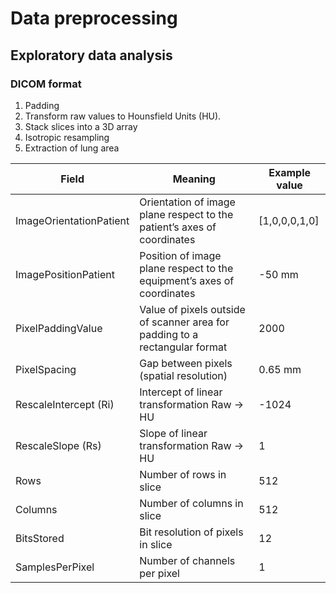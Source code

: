 # Data preprocessing

## Exploratory data analysis

### DICOM format

1. Padding
3. Transform raw values to Hounsfield Units (HU).
3. Stack slices into a 3D array
2. Isotropic resampling
3. Extraction of lung area


| Field                   | Meaning                                                                     | Example value |
|-------------------------|-----------------------------------------------------------------------------|---------------|
| ImageOrientationPatient | Orientation of image plane respect to the patient’s axes of coordinates     | [1,0,0,0,1,0] |
| ImagePositionPatient    | Position of image plane respect to the equipment’s axes of coordinates      | -50 mm        |
| PixelPaddingValue       | Value of pixels outside of scanner area for padding to a rectangular format | 2000          |
| PixelSpacing            | Gap between pixels (spatial resolution)                                     | 0.65 mm       |
| RescaleIntercept (Ri)   | Intercept of linear transformation Raw -> HU                                | -1024         |
| RescaleSlope (Rs)       | Slope of linear transformation Raw -> HU                                    | 1             |
| Rows                    | Number of rows in slice                                                     | 512           |
| Columns                 | Number of columns in slice                                                  | 512           |
| BitsStored              | Bit resolution of pixels in slice                                           | 12            |
| SamplesPerPixel         | Number of channels per pixel                                                | 1             |